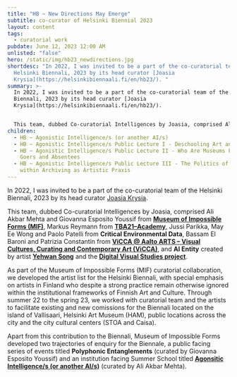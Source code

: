 ```yaml
---
title: "HB ~ New Directions May Emerge"
subtitle: co-curator of Helsinki Biennial 2023
layout: content
tags:
  - curatorial work
pubdate: June 12, 2023 12:00 AM
unlisted: "false"
hero: /static/img/hb23_newdirections.jpg
shortdesc: "In 2022, I was invited to be a part of the co-curatorial team of the
  Helsinki Biennali, 2023 by its head curator [Joasia
  Krysia](https://helsinkibiennaali.fi/en/hb23/). "
summary: >-
  In 2022, I was invited to be a part of the co-curatorial team of the Helsinki
  Biennali, 2023 by its head curator [Joasia
  Krysia](https://helsinkibiennaali.fi/en/hb23/).


  This team, dubbed Co-curatorial Intelligences by Joasia, comprised Ali Akbar Mehta and Giovanna Esposito Youssif from **[Museum of Impossible Forms (MIF)](https://www.museumofimpossibleforms.org/)**, Markus Reymann from **[TBA21–Academy](https://www.tba21.org/#item--academy--1819)**, Jussi Parikka, May Ee Wong and Paolo Patelli from **Critical Environmental Data**, Bassam El Baroni and Patrizia Constantin from **[ViCCA @ Aalto ARTS – Visual Cultures, Curating and Contemporary Art (ViCCA)](https://www.aalto.fi/en/department-of-art/visual-cultures-curating-and-contemporary-art-vicca)**, and **AI Entity** created by artist **[Yehwan Song](https://helsinkibiennaali.fi/en/artist/yehwan-song/)** and the **[Digital Visual Studies project](https://dvstudies.net/)**.
children:
  - HB ~ Agonistic Intelligence/s (or another AI/s)
  - HB ~ Agonistic Intelligence/s Public Lecture I - Deschooling Art and its Archives
  - HB ~ Agonistic Intelligence/s Public Lecture II - Who Are Museums For? On
    Goers and Absentees
  - HB ~ Agonistic Intelligence/s Public Lecture III - The Politics of Access
    within Archiving as Artistic Praxis
---
```

In 2022, I was invited to be a part of the co-curatorial team of the Helsinki Biennali, 2023 by its head curator [Joasia Krysia](https://helsinkibiennaali.fi/en/hb23/).

This team, dubbed Co-curatorial Intelligences by Joasia, comprised Ali Akbar Mehta and Giovanna Esposito Youssif from **[Museum of Impossible Forms (MIF)](https://www.museumofimpossibleforms.org/)**, Markus Reymann from **[TBA21–Academy](https://www.tba21.org/#item--academy--1819)**, Jussi Parikka, May Ee Wong and Paolo Patelli from **Critical Environmental Data**, Bassam El Baroni and Patrizia Constantin from **[ViCCA @ Aalto ARTS – Visual Cultures, Curating and Contemporary Art (ViCCA)](https://www.aalto.fi/en/department-of-art/visual-cultures-curating-and-contemporary-art-vicca)**, and **AI Entity** created by artist **[Yehwan Song](https://helsinkibiennaali.fi/en/artist/yehwan-song/)** and the **[Digital Visual Studies project](https://dvstudies.net/)**.

As part of the Museum of Impossible Forms (MIF) curatorial collaboration, we  developed the artist list for the Helsinki Biennali, with special emphasis on artists in Finland who despite a strong practice remain otherwise ignored within the institutional frameworks of Finnish Art and Culture. Through summer 22 to the spring 23, we worked with curatorial team and the artists to facilitate existing and new comissions for the Biennali located on the island of Vallisaari, Helsinki Art Museum (HAM), public locations across the city and the city cultural centers (STOA and Caisa).

Apart from this contribution to the Biennali, Museum of Impossible Forms developed two trajectories of enquiry for the Biennale, a public facing series of events titled **Polyphonic Entanglements** (curated by Giovanna Esposito Youssif) and an institution facing Summer School titled **[Agonsitic Intelligence/s (or another AI/s)](https://helsinkibiennaali.fi/en/event/agonistic-intelligence-s-summer-school/)** (curated by Ali Akbar Mehta).
